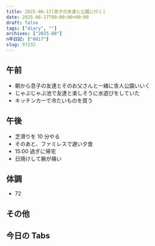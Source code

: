 ```yaml
---
title: 2025-08-17[息子の友達と公園に行く]
date: 2025-08-17T00:00:00+09:00
draft: false
tags: ["diary", ""]
archives: ["2025-08"]
n年日記: ["0817"]
slug: 97232
---
```


## 午前

- 朝から息子の友達とそのお父さんと一緒に舎人公園いいく
- じゃぶじゃぶ池で友達と楽しそうに水遊びをしていた
- キッチンカーで冷たいものを買う

## 午後

- 芝滑りを 10 分やる
- そのあと、ファミレスで遅い夕食
- 15:00 過ぎに帰宅
- 日焼けして腕が痛い

## 体調

- 72

## その他

## 今日の Tabs
